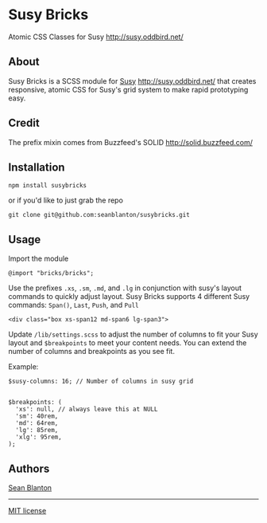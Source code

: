 # Susy Bricks

Atomic CSS Classes for Susy <http://susy.oddbird.net/>


## About

Susy Bricks is a SCSS module for [Susy](https://github.com/oddbird/susy) <http://susy.oddbird.net/> that creates responsive, atomic CSS for Susy's grid system to make rapid prototyping easy.


## Credit

The prefix mixin comes from Buzzfeed's SOLID <http://solid.buzzfeed.com/>


## Installation

```
npm install susybricks
```

or if you'd like to just grab the repo
````
git clone git@github.com:seanblanton/susybricks.git
````


## Usage

Import the module 
````
@import "bricks/bricks";
````

Use the prefixes `.xs`, `.sm`, `.md`, and `.lg` in conjunction with susy's layout commands to quickly adjust layout. 
Susy Bricks supports 4 different Susy commands: `Span()`, `Last`, `Push`, and `Pull`

````
<div class="box xs-span12 md-span6 lg-span3"> 
````

Update `/lib/settings.scss` to adjust the number of columns to fit your Susy layout and `$breakpoints` to meet your content needs. 
You can extend the number of columns and breakpoints as you see fit.

Example:
````
$susy-columns: 16; // Number of columns in susy grid


$breakpoints: (
  'xs': null, // always leave this at NULL
  'sm': 40rem, 
  'md': 64rem,
  'lg': 85rem,
  'xlg': 95rem,
);

````



## Authors

[Sean Blanton](http://www.sean-blanton.com)


---

[MIT license](LICENSE.md)
